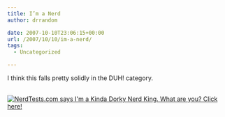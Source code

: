 ```yaml
---
title: I’m a Nerd
author: drrandom

date: 2007-10-10T23:06:15+00:00
url: /2007/10/10/im-a-nerd/
tags:
  - Uncategorized

---
```

I think this falls pretty solidly in the DUH! category.



[  
<img src="https://i0.wp.com/www.nerdtests.com/images/badge/nt2/477d73ef5030526f.png?w=720" alt="NerdTests.com says I'm a Kinda Dorky Nerd King.  What are you?  Click here!" data-recalc-dims="1" />  
 ](1)

 [1]: http://www.nerdtests.com/nt2ref.html
